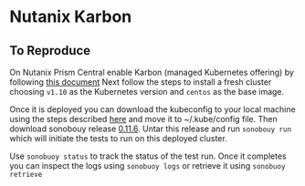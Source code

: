 Nutanix Karbon
===

To Reproduce
---

On Nutanix Prism Central enable Karbon (managed Kubernetes offering) by following
[this document](https://portal.nutanix.com/#/page/docs/details?targetId=Karbon-v08:kar-containers-install-t.html)
Next follow the steps to install a fresh cluster choosing `v1.10` as the Kubernetes
version and `centos` as the base image.

Once it is deployed you can download the kubeconfig to your local machine using
the steps described [here](https://portal.nutanix.com/#/page/docs/details?targetId=Karbon-v08:kar-containers-download-kubeconfig-t.html)
and move it to ~/.kube/config file.
Then download sonobouy release [0.11.6](https://github.com/heptio/sonobuoy/releases/tag/v0.11.6).
Untar this release and run `sonobouy run` which will initiate the tests to run on
this deployed cluster.

Use `sonobuoy status` to track the status of the test run. Once it completes you
can inspect the logs using `sonobuoy logs` or retrieve it using `sonobuoy retrieve`